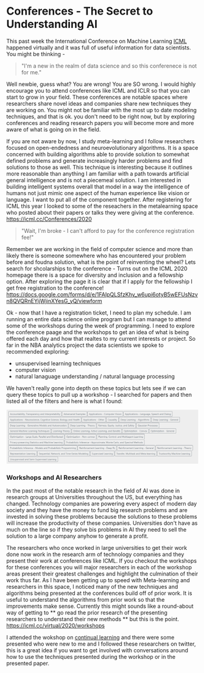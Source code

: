 # Conferences - The Secret to Understanding AI

This past week the International Conference on Machine Learning [ICML]() happened virtually and it was full of useful information for data scientists. You might be thinking - 

> "I'm a new in the realm of data science and so this conferenece is not for me."

Well newbie, guess what? You are wrong! You are SO wrong. I would highly encourage you to attend conferences like ICML and ICLR so that you can start to grow in your field. These
conferences are notable spaces where researchers share novel ideas and companies share new techniques they are working on. You might not be familiar with the most up to date modeling techniques,
and that is ok. you don't need to be right now, but by exploring conferences and reading research papers you will become more and more aware of what is going on in the field.

If you are not aware by now, I study meta-learning and I follow researchers focused on open-endedness and neuroevolutionary algorithms. It is a space concerned with building algorithms able 
to provide solution to somewhat defined problems and generate increasingly harder problems and find solutions to those as well. This technique is interesting because it outlines more
reasonable than anything I am familiar with a path towards artificial general intelligence and is not a piecemeal solution. I am interested in building intelligent systems overall
that model in a way the intelligence of humans not just mimic one aspect of the human experience like vision or language. I want to put all of the component together. After registering for 
ICML this year I looked to some of the reseachers in the metalearning space who posted about their papers or talks they were giving at the conference.
https://icml.cc/Conferences/2020

> "Wait, I'm broke - I can't afford to pay for the conference registration fee!"

Remember we are working in the field of computer science and more than likely there is someone somewhere who has encountered your problem before and foudna solution, what is the point of reinventing the wheel?
Lets search for shcolarships to the conference - Turns out on the ICML 2020 homepage there is a space for diversity and inclusion and a fellowship option. After exploring the page it is clear
that if I apply for the fellowship I get free registration to the conference!
https://docs.google.com/forms/d/e/1FAIpQLSfzKhy_w6upi6otyB5wEFUsNzvn8QVQRnEYijWjinXYesG_yQ/viewform

Ok - now that I have a registration ticket, I need to plan my schedule. I am running an entire data science online program but I can manage to attend some of the workshops during the week of programming.
I need to explore the conference paage and the workshops to get an idea of what is being offered each day and how that realtes to my current interests or project. So far in the NBA analytics project
the data scientists we spoke to recommended exploring:

- unsupervised learning techniques
- computer vision
- natural lanaguage understanding / natural language processing

We haven't really gone into depth on these topics but lets see if we can query these topics to pull up a workshop - I searched for papers and then listed all of the filters and here is what I found:

![alt text](https://github.com/amblount/datasciencesummerprogram/blob/master/Topics.PNG)

### Workshops and AI Researchers

In the past most of the notable research in the field of AI was done in research groups at Universities throughout the US, but everything has changed. Technology companies are powering every aspect of modern day society and they have the money to fund big research problems and are invested in solving these problems because the solutions to these problems will increase the productivity of these companies. Universities don't have as much on the line so if they solve bis problems in AI they need to sell the solution to a large company anyhow to generate a profit. 

The researchers who once worked in large universities to get their work done now work in the research arm of technology companies and they present their work at conferences like ICML. If you checkout the workshops for these conferences you will major researchers in each of the workshop areas present their greatest challenges and highlight the culmination of their work thus far. As I have been getting up to speed with Meta-learning and researchers in this space, I noticed many of the new techniques and algorithms being presented at the conferences build off of prior work. It is useful to understand the algorithms from prior work so that the improvements make sense. Currently this might sounds like a round-about way of getting to ** go read the prior research of the presenting researchers to understand their new methods ** but this is the point. 
https://icml.cc/virtual/2020/workshops

I attended the wokshop on [continual learning](https://sites.google.com/view/cl-icml/) and there were some presented who were new to me and I followed these researchers on twitter, this is a great idea if you want to get involved with conversations around how to use the techniques presented during the workshop or in the presented paper.
